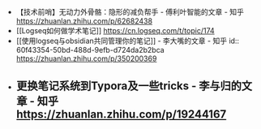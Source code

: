 - 【技术前哨】无动力外骨骼：隐形的减负帮手 - 傅利叶智能的文章 - 知乎
  https://zhuanlan.zhihu.com/p/62682438
- [[Logseq如何做学术笔记]] https://cn.logseq.com/t/topic/174
- [[使用logseq与obsidian共同管理你的笔记]] - 李大嘴的文章 - 知乎
  id:: 60f43354-50bd-488d-9efb-d724da2b2bca
  https://zhuanlan.zhihu.com/p/350200369
- 更换笔记系统到Typora及一些tricks - 李与归的文章 - 知乎
  https://zhuanlan.zhihu.com/p/19244167
	-